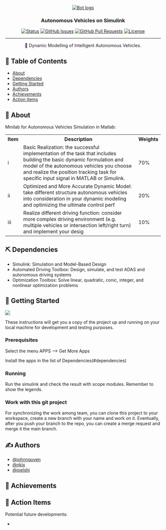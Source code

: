 <p align="center">
  <a href="" rel="noopener">
 <img src="https://logodix.com/logo/1729492.png" alt="Bot logo"></a>
</p>

<h3 align="center">Autonomous Vehicles on Simulink</h3>

<div align="center">

[![Status](https://img.shields.io/badge/status-active-success.svg)]()
[![GitHub Issues](https://img.shields.io/github/issues/CEG5303/Autonomous-Vehicles-Simulink?style=plastic)](https://github.com/CEG5303/Autonomous-Vehicles-Simulink/issues)
[![GitHub Pull Requests](https://img.shields.io/github/issues-pr/CEG5303/Autonomous-Vehicles-Simulink)](https://github.com/kylelobo/The-Documentation-Compendium/pulls)
[![License](https://img.shields.io/badge/license-MIT-blue.svg)](/LICENSE)

</div>

---

<p align="center"> 🚗 Dynamic Modelling of Intelligent Autonomous Vehicles.
    <br> 
</p>

## 📝 Table of Contents

- [About](#about)
- [Dependencies](#dependencies)
- [Getting Started](#getting_started)
- [Authors](#authors)
- [Achievements](#achievements)
- [Action Items](#action_items)

## 🧐 About <a name = "about"></a>

Minilab for Autonomous Vehicles Simulation in Matlab:
<table style="width:100%">
  <tr></tr>
    <th>Item</th>
    <th>Description</th>
    <th>Weights</th>
  <tr>
    <td>i</td>
    <td>Basic Realization: the successful implementation of the task that includes building the basic dynamic formulation and model of the autonomous vehicles you choose and realize the position tracking task for specific input signal in MATLAB or Simulink.</td>
    <td>70%</td>
  </tr>
  <tr>
    <td>ii</td>
    <td>Optimized and More Accurate Dynamic Model: take different structure autonomous vehicles into consideration in your dynamic modeling and optimizing the ultimate control perf</td>
    <td>20%</td>
  </tr>
  <tr>
    <td>iii</td>
    <td>Realize different driving function: consider more complex driving environment (e.g. multiple vehicles or intersection left/right turn) and implement your desig</td>
    <td>10%</td>
  </tr>
</table>

## ⛏️ Dependencies <a name = "dependencies"></a>

- Simulink: Simulation and Model-Based Design
- Automated Driving Toolbox: Design, simulate, and test ADAS and autonomous driving systems
- Optimization Toolbox: Solve linear, quadratic, conic, integer, and nonlinear optimization problems


## 🏁 Getting Started <a name = "getting_started"></a>

![](https://media.tenor.com/J9cgEXjkIKYAAAAC/girl-car.gif)

These instructions will get you a copy of the project up and running on your local machine for development and testing purposes.

### Prerequisites

Select the menu APPS --> Get More Apps

Install the apps in the list of Dependencies(#dependencies)

### Running

Run the simulink and check the result with scope modules. Remember to show the legends.


### Work with this git project

For synchronizing the work among team, you can clone this project to your workspace, create a new branch with your name and work on it. Eventually, after you push your branch to the repo, you can create a merge request and merge it the main branch.

## ✍️ Authors <a name = "authors"></a>

- [@johnnguyen](https://github.com/embed-coder)
- [@nkix](https://github.com/nkix)
- [@joelshi](#joelshi)

## 🎉 Achievements <a name = "achievements"></a>


## 🚀 Action Items <a name = "action_items"></a>

Potential future developments:

-
